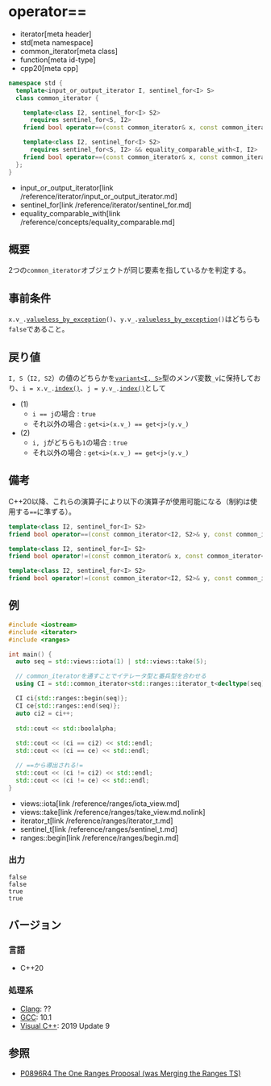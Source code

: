# operator==
* iterator[meta header]
* std[meta namespace]
* common_iterator[meta class]
* function[meta id-type]
* cpp20[meta cpp]

```cpp
namespace std {
  template<input_or_output_iterator I, sentinel_for<I> S>
  class common_iterator {

    template<class I2, sentinel_for<I> S2>
      requires sentinel_for<S, I2>
    friend bool operator==(const common_iterator& x, const common_iterator<I2, S2>& y);   // (1)

    template<class I2, sentinel_for<I> S2>
      requires sentinel_for<S, I2> && equality_comparable_with<I, I2>
    friend bool operator==(const common_iterator& x, const common_iterator<I2, S2>& y);   // (2)
  };
}
```
* input_or_output_iterator[link /reference/iterator/input_or_output_iterator.md]
* sentinel_for[link /reference/iterator/sentinel_for.md]
* equality_comparable_with[link /reference/concepts/equality_comparable.md]

## 概要
2つの`common_iterator`オブジェクトが同じ要素を指しているかを判定する。

## 事前条件

`x.v_.`[`valueless_by_exception`](/reference/variant/variant/valueless_by_exception.md)`()`、`y.v_.`[`valueless_by_exception`](/reference/variant/variant/valueless_by_exception.md)`()`はどちらも`false`であること。

## 戻り値

`I, S`（`I2, S2`）の値のどちらかを[`variant<I, S>`](/reference/variant/variant.md)型のメンバ変数`_v`に保持しており、`i = x.v_.`[`index()`](/reference/variant/variant/index.md)、`j = y.v_.`[`index()`](/reference/variant/variant/index.md)として

- (1)
    - `i == j`の場合 : `true`
    - それ以外の場合 : `get<i>(x.v_) == get<j>(y.v_)`
- (2)
    - `i, j`がどちらも`1`の場合 : `true`
    - それ以外の場合 : `get<i>(x.v_) == get<j>(y.v_)`


## 備考

C++20以降、これらの演算子により以下の演算子が使用可能になる（制約は使用する`==`に準ずる）。

```cpp
template<class I2, sentinel_for<I> S2>
friend bool operator==(const common_iterator<I2, S2>& y, const common_iterator& x);

template<class I2, sentinel_for<I> S2>
friend bool operator!=(const common_iterator& x, const common_iterator<I2, S2>& y);

template<class I2, sentinel_for<I> S2>
friend bool operator!=(const common_iterator<I2, S2>& y, const common_iterator& x);
```

## 例
```cpp example
#include <iostream>
#include <iterator>
#include <ranges>

int main() {
  auto seq = std::views::iota(1) | std::views::take(5);

  // common_iteratorを通すことでイテレータ型と番兵型を合わせる
  using CI = std::common_iterator<std::ranges::iterator_t<decltype(seq)>, std::ranges::sentinel_t<decltype(seq)>>;

  CI ci{std::ranges::begin(seq)};
  CI ce{std::ranges::end(seq)};
  auto ci2 = ci++;
  
  std::cout << std::boolalpha;
  
  std::cout << (ci == ci2) << std::endl;
  std::cout << (ci == ce) << std::endl;

  // ==から導出される!=
  std::cout << (ci != ci2) << std::endl;
  std::cout << (ci != ce) << std::endl;
}
```
* views::iota[link /reference/ranges/iota_view.md]
* views::take[link /reference/ranges/take_view.md.nolink]
* iterator_t[link /reference/ranges/iterator_t.md]
* sentinel_t[link /reference/ranges/sentinel_t.md]
* ranges::begin[link /reference/ranges/begin.md]

### 出力
```
false
false
true
true
```

## バージョン
### 言語
- C++20

### 処理系
- [Clang](/implementation.md#clang): ??
- [GCC](/implementation.md#gcc): 10.1
- [Visual C++](/implementation.md#visual_cpp): 2019 Update 9

## 参照
- [P0896R4 The One Ranges Proposal (was Merging the Ranges TS)](http://www.open-std.org/jtc1/sc22/wg21/docs/papers/2018/p0896r4.pdf)
